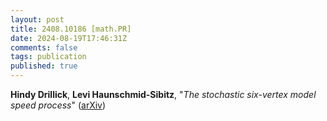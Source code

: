 ```yaml
---
layout: post
title: 2408.10186 [math.PR]
date: 2024-08-19T17:46:31Z
comments: false
tags: publication
published: true
---
```


<b>Hindy Drillick</b>, <b>Levi Haunschmid-Sibitz</b>, "<i>The stochastic six-vertex model speed process</i>" ([arXiv](http://arxiv.org/abs/2408.10186v1))

